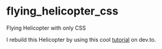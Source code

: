 # flying_helicopter_css
Flying Helicopter with only CSS

I rebuild this Helicopter by using this cool [tutorial](https://dev.to/codewithshahan/flying-helicopter-with-css-animation-2no9 "Flying Helicopter with CSS Animation") on dev.to.
